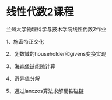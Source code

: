 # 线性代数2课程

兰州大学物理科学与技术学院线性代数2作业


1、施密特正交化

2、复数域的householder和givens变换实现

3、海森堡链能隙计算

4、奇异值分解

5、通过lanczos算法求解反铁磁链
